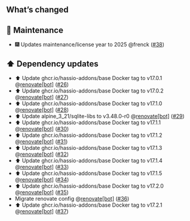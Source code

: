 ## What’s changed

## 🧰 Maintenance

- 🎆 Updates maintenance/license year to 2025 @frenck ([#38](https://github.com/hassio-addons/addon-readarr/pull/38))

## ⬆️ Dependency updates

- ⬆️ Update ghcr.io/hassio-addons/base Docker tag to v17.0.1 @[renovate[bot]](https://github.com/apps/renovate) ([#26](https://github.com/hassio-addons/addon-readarr/pull/26))
- ⬆️ Update ghcr.io/hassio-addons/base Docker tag to v17.0.2 @[renovate[bot]](https://github.com/apps/renovate) ([#27](https://github.com/hassio-addons/addon-readarr/pull/27))
- ⬆️ Update ghcr.io/hassio-addons/base Docker tag to v17.1.0 @[renovate[bot]](https://github.com/apps/renovate) ([#28](https://github.com/hassio-addons/addon-readarr/pull/28))
- ⬆️ Update alpine_3_21/sqlite-libs to v3.48.0-r0 @[renovate[bot]](https://github.com/apps/renovate) ([#29](https://github.com/hassio-addons/addon-readarr/pull/29))
- ⬆️ Update ghcr.io/hassio-addons/base Docker tag to v17.1.1 @[renovate[bot]](https://github.com/apps/renovate) ([#30](https://github.com/hassio-addons/addon-readarr/pull/30))
- ⬆️ Update ghcr.io/hassio-addons/base Docker tag to v17.1.2 @[renovate[bot]](https://github.com/apps/renovate) ([#31](https://github.com/hassio-addons/addon-readarr/pull/31))
- ⬆️ Update ghcr.io/hassio-addons/base Docker tag to v17.1.3 @[renovate[bot]](https://github.com/apps/renovate) ([#32](https://github.com/hassio-addons/addon-readarr/pull/32))
- ⬆️ Update ghcr.io/hassio-addons/base Docker tag to v17.1.4 @[renovate[bot]](https://github.com/apps/renovate) ([#33](https://github.com/hassio-addons/addon-readarr/pull/33))
- ⬆️ Update ghcr.io/hassio-addons/base Docker tag to v17.1.5 @[renovate[bot]](https://github.com/apps/renovate) ([#34](https://github.com/hassio-addons/addon-readarr/pull/34))
- ⬆️ Update ghcr.io/hassio-addons/base Docker tag to v17.2.0 @[renovate[bot]](https://github.com/apps/renovate) ([#35](https://github.com/hassio-addons/addon-readarr/pull/35))
- Migrate renovate config @[renovate[bot]](https://github.com/apps/renovate) ([#36](https://github.com/hassio-addons/addon-readarr/pull/36))
- ⬆️ Update ghcr.io/hassio-addons/base Docker tag to v17.2.1 @[renovate[bot]](https://github.com/apps/renovate) ([#37](https://github.com/hassio-addons/addon-readarr/pull/37))
